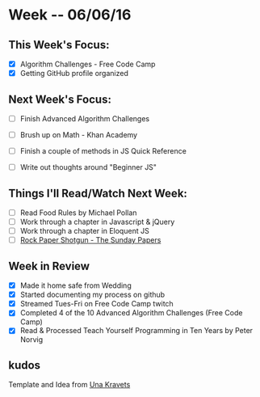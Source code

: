 # Week -- 06/06/16

## This Week's Focus:
- [x] Algorithm Challenges - Free Code Camp
- [x] Getting GitHub profile organized

## Next Week's Focus:
- [ ] Finish Advanced Algorithm Challenges
- [ ] Brush up on Math - Khan Academy
- [ ] Finish a couple of methods in JS Quick Reference
- [ ] Write out thoughts around "Beginner JS"


## Things I'll Read/Watch Next Week:
- [ ] Read Food Rules by Michael Pollan
- [ ] Work through a chapter in Javascript & jQuery
- [ ] Work through a chapter in Eloquent JS
- [ ] [Rock Paper Shotgun - The Sunday Papers](https://www.rockpapershotgun.com/2016/06/12/the-sunday-papers-408/)

## Week in Review
- [x] Made it home safe from Wedding
- [x] Started documenting my process on github
- [x] Streamed Tues-Fri on Free Code Camp twitch
- [x] Completed 4 of the 10 Advanced Algorithm Challenges (Free Code Camp)
- [x] Read & Processed Teach Yourself Programming in Ten Years by Peter Norvig

## kudos
Template and Idea from [Una Kravets](https://github.com/una)
